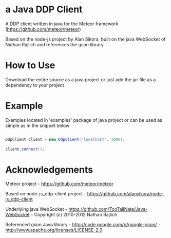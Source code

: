a Java DDP Client
=================

A DDP client written in java for the Meteor framework (https://github.com/meteor/meteor)

Based on the node-js project by Alan Sikora, built on the java WebSocket of Nathan Rajlich and references the gson library

How to Use
==========

Download the entire source as a java project or just add the jar file as a dependency to your project

Example
=======

Examples located in 'examples' package of java project or can be used as simple as in the snippet below:

```java

DdpClient client = new DdpClient("localhost", 3000);
			
client.connect();

```

Acknowledgements
================

Meteor project - https://github.com/meteor/meteor

Based on node-js_ddp-client project - https://github.com/alansikora/node-js_ddp-client

Underlying java WebSocket - https://github.com/TooTallNate/Java-WebSocket - Copyright (c) 2010-2012 Nathan Rajlich

Referenced gson Java library - http://code.google.com/p/google-gson/ - http://www.apache.org/licenses/LICENSE-2.0
